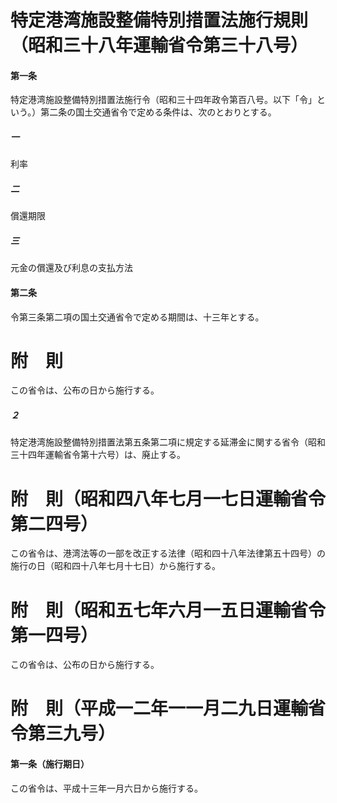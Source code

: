 # 特定港湾施設整備特別措置法施行規則（昭和三十八年運輸省令第三十八号）
#### 第一条
特定港湾施設整備特別措置法施行令（昭和三十四年政令第百八号。以下「令」という。）第二条の国土交通省令で定める条件は、次のとおりとする。
##### 一
利率
##### 二
償還期限
##### 三
元金の償還及び利息の支払方法
#### 第二条
令第三条第二項の国土交通省令で定める期間は、十三年とする。
# 附　則
この省令は、公布の日から施行する。
##### ２
特定港湾施設整備特別措置法第五条第二項に規定する延滞金に関する省令（昭和三十四年運輸省令第十六号）は、廃止する。
# 附　則（昭和四八年七月一七日運輸省令第二四号）
この省令は、港湾法等の一部を改正する法律（昭和四十八年法律第五十四号）の施行の日（昭和四十八年七月十七日）から施行する。
# 附　則（昭和五七年六月一五日運輸省令第一四号）
この省令は、公布の日から施行する。
# 附　則（平成一二年一一月二九日運輸省令第三九号）
#### 第一条（施行期日）
この省令は、平成十三年一月六日から施行する。
